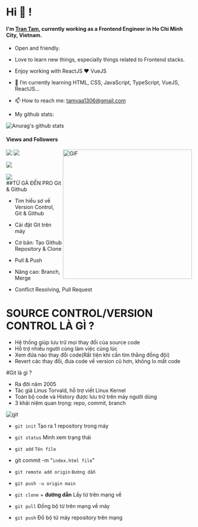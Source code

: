 # Hi 👋 !

#### I'm [Tran Tam](https://github.com/owentr1369), currently working as a Frontend Engineer in Ho Chi Minh City, Vietnam.

<!--
**owentr1369/owentr1369** is a ✨ _special_ ✨ repository because its `README.md` (this file) appears on your GitHub profile.

Here are some ideas to get you started:

- 🔭 I’m currently working on ...
- 🌱 I’m currently learning ...
- 👯 I’m looking to collaborate on ...
- 🤔 I’m looking for help with ...
- 💬 Ask me about ...
- 📫 How to reach me: ...
- 😄 Pronouns: ...
- ⚡ Fun fact: ...
-->
- Open and friendly.
- Love to learn new things, especially things related to Frontend stacks.
- Enjoy working with ReactJS ❤ VueJS

- 🌱 I’m currently learning HTML, CSS, JavaScript, TypeScript, VueJS, ReactJS...
- 📫 How to reach me: tamvaa1306@gmail.com

- My github stats:

![Anurag's github stats](https://github-readme-stats.vercel.app/api?username=owentr1369&theme=radical)


####  Views and Followers
![](https://i0.wp.com/s1.uphinh.org/2021/09/09/1a1d60ba032fca679a8bb71ebe5fa649.png)
<a href="https://github.com/owentr1369">
    <img src="https://komarev.com/ghpvc/?username=owentr1369">
	</a><a href="https://github.com/huykhangvo"></a>
<img align="right" alt="GIF" src="https://media.giphy.com/media/p4NLw3I4U0idi/giphy.gif" width="350px" />


![](https://github-profile-summary-cards.vercel.app/api/cards/profile-details?username=owentr1369&theme=monokai)
<br/>
<br/>
![](https://1000logos.net/wp-content/uploads/2021/05/GitHub-logo.png)
<br/>
##TỪ GÀ ĐẾN PRO Git & Github
- Tìm hiểu sơ về Version Control, Git & Github
- Cài đặt Git trên máy

- Cơ bản: Tạo Github Repository & Clone
- Pull & Push

- Nâng cao: Branch, Merge
- Conflict Resolving, Pull Request

# SOURCE CONTROL/VERSION CONTROL LÀ GÌ ?
- Hệ thống giúp lưu trữ mọi thay đổi của source code
- Hỗ trợ nhiều người cùng làm việc cùng lúc
- Xem đứa nào thay đổi code(Rất tiện khi cần tìm thằng đồng đội)
- Revert các thay đổi, đưa code về version cũ hơn, không lo mất code

#Git là gì ?
- Ra đời  năm 2005
- Tác giả Linus Torvald, hỗ trợ viết Linux Kernel
- Toàn bộ code và History được lưu trữ trên máy người dùng
- 3 khải niệm quan trọng: repo, commit, branch

![git](https://www.sferalabs.cc/wp-content/uploads/github-logo-white-700x465.png)

- `git init` Tạo ra 1 repository trong máy

- `git status` Mình xem trạng thái

- `git add` `Tên file`

- git commit -m "`index.html file`"

- `git remote add origin` `Đường dẫn`

- `git push -u origin main`

- `git clone` + **đường dẫn** Lấy từ trên mạng về

- `git pull`  Đồng bộ từ trên mạng về máy

- `git push` Đồ bộ từ máy repository trên mạng
